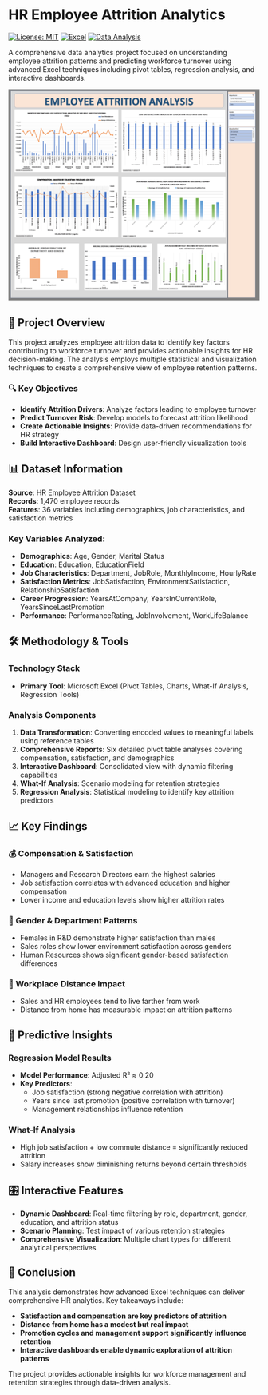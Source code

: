 # HR Employee Attrition Analytics
[![License: MIT](https://img.shields.io/badge/License-MIT-yellow.svg)](https://opensource.org/licenses/MIT)
[![Excel](https://img.shields.io/badge/Excel-217346?style=flat&logo=microsoft-excel&logoColor=white)](https://www.microsoft.com/en-us/microsoft-365/excel)
[![Data Analysis](https://img.shields.io/badge/Data%20Analysis-4285F4?style=flat&logo=google-analytics&logoColor=white)](https://analytics.google.com/)

A comprehensive data analytics project focused on understanding employee attrition patterns and predicting workforce turnover using advanced Excel techniques including pivot tables, regression analysis, and interactive dashboards.

![Dashboard Preview](screenshots/Dashboard_overview.png)

## 🎯 Project Overview

This project analyzes employee attrition data to identify key factors contributing to workforce turnover and provides actionable insights for HR decision-making. The analysis employs multiple statistical and visualization techniques to create a comprehensive view of employee retention patterns.

### 🔍 Key Objectives
- **Identify Attrition Drivers**: Analyze factors leading to employee turnover
- **Predict Turnover Risk**: Develop models to forecast attrition likelihood  
- **Create Actionable Insights**: Provide data-driven recommendations for HR strategy
- **Build Interactive Dashboard**: Design user-friendly visualization tools

## 📊 Dataset Information

**Source**: HR Employee Attrition Dataset  
**Records**: 1,470 employee records  
**Features**: 36 variables including demographics, job characteristics, and satisfaction metrics

### Key Variables Analyzed:
- **Demographics**: Age, Gender, Marital Status
- **Education**: Education, EducationField
- **Job Characteristics**: Department, JobRole, MonthlyIncome, HourlyRate
- **Satisfaction Metrics**: JobSatisfaction, EnvironmentSatisfaction, RelationshipSatisfaction
- **Career Progression**: YearsAtCompany, YearsInCurrentRole, YearsSinceLastPromotion
- **Performance**: PerformanceRating, JobInvolvement, WorkLifeBalance

## 🛠️ Methodology & Tools

### Technology Stack
- **Primary Tool**: Microsoft Excel (Pivot Tables, Charts, What-If Analysis, Regression Tools)

### Analysis Components
1. **Data Transformation**: Converting encoded values to meaningful labels using reference tables
2. **Comprehensive Reports**: Six detailed pivot table analyses covering compensation, satisfaction, and demographics
3. **Interactive Dashboard**: Consolidated view with dynamic filtering capabilities
4. **What-If Analysis**: Scenario modeling for retention strategies
5. **Regression Analysis**: Statistical modeling to identify key attrition predictors

## 📈 Key Findings

### 💰 Compensation & Satisfaction
- Managers and Research Directors earn the highest salaries
- Job satisfaction correlates with advanced education and higher compensation
- Lower income and education levels show higher attrition rates

### 👥 Gender & Department Patterns
- Females in R&D demonstrate higher satisfaction than males
- Sales roles show lower environment satisfaction across genders
- Human Resources shows significant gender-based satisfaction differences

### 🚗 Workplace Distance Impact
- Sales and HR employees tend to live farther from work
- Distance from home has measurable impact on attrition patterns

## 🔮 Predictive Insights

### Regression Model Results
- **Model Performance**: Adjusted R² ≈ 0.20
- **Key Predictors**: 
  - Job satisfaction (strong negative correlation with attrition)
  - Years since last promotion (positive correlation with turnover)
  - Management relationships influence retention

### What-If Analysis
- High job satisfaction + low commute distance = significantly reduced attrition
- Salary increases show diminishing returns beyond certain thresholds

## 🎛️ Interactive Features

- **Dynamic Dashboard**: Real-time filtering by role, department, gender, education, and attrition status
- **Scenario Planning**: Test impact of various retention strategies
- **Comprehensive Visualization**: Multiple chart types for different analytical perspectives

## 🎯 Conclusion

This analysis demonstrates how advanced Excel techniques can deliver comprehensive HR analytics. Key takeaways include:

- **Satisfaction and compensation are key predictors of attrition**
- **Distance from home has a modest but real impact**
- **Promotion cycles and management support significantly influence retention**
- **Interactive dashboards enable dynamic exploration of attrition patterns**

The project provides actionable insights for workforce management and retention strategies through data-driven analysis.
